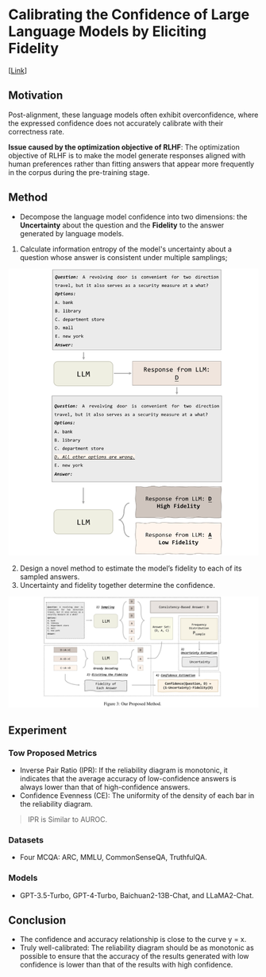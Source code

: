 # Calibrating the Confidence of Large Language Models by Eliciting Fidelity

[[Link](https://arxiv.org/abs/2404.02655)]

## Motivation

Post-alignment, these language models often exhibit overconfidence, where the expressed confidence does not accurately calibrate with their correctness rate.

**Issue caused by the optimization objective of RLHF**: The optimization objective of RLHF is to make the model generate responses aligned with human preferences rather than fitting answers that appear more frequently in the corpus during the pre-training stage.

## Method

- Decompose the language model confidence into two dimensions: the **Uncertainty** about the question and the **Fidelity** to the answer generated by language models.

1. Calculate information entropy of the model's uncertainty about a question whose answer is consistent under multiple samplings;

![alt text](../imgs/zhang2024calibrating/image.png)

2. Design a novel method to estimate the model’s fidelity to each of its sampled answers.
3. Uncertainty and fidelity together determine the confidence.

![alt text](../imgs/zhang2024calibrating/image-1.png)

## Experiment

### Tow Proposed Metrics

- Inverse Pair Ratio (IPR): If the reliability diagram is monotonic, it indicates that the average accuracy of low-confidence answers is always lower than that of high-confidence answers. 
- Confidence Evenness (CE): The uniformity of the density of each bar in the reliability diagram.

> IPR is Similar to AUROC.

### Datasets

- Four MCQA: ARC, MMLU, CommonSenseQA, TruthfulQA.

### Models

- GPT-3.5-Turbo, GPT-4-Turbo, Baichuan2-13B-Chat, and LLaMA2-Chat.

## Conclusion

- The confidence and accuracy relationship is close to the curve y = x.
- Truly well-calibrated: The reliability diagram should be as monotonic as possible to ensure that the accuracy of the results generated with low confidence is lower than that of the results with high confidence.
